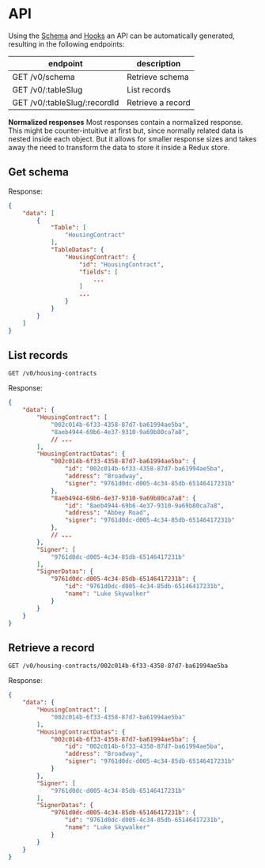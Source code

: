 # API

Using the [Schema](/docs/schema.md) and [Hooks](/docs/hooks.md) an API can be automatically generated, resulting in the following endpoints:

| endpoint | description |
| --- | --- |
| GET /v0/schema | Retrieve schema |
| GET /v0/:tableSlug | List records |
| GET /v0/:tableSlug/:recordId | Retrieve a record |


**Normalized responses**
Most responses contain a normalized response. This might be counter-intuitive at first but, since normally related data is nested inside each object. But it allows for smaller response sizes and takes away the need to transform the data to store it inside a Redux store.


## Get schema

Response:
```json
{
    "data": [
        {
            "Table": [
                "HousingContract"
            ],
            "TableDatas": {
                "HousingContract": {
                    "id": "HousingContract",
                    "fields": [
                        ...
                    ]
                    ...
                }
            }
        }
    ]
}
```

## List records

`GET /v0/housing-contracts`

Response:
```json
{
    "data": {
        "HousingContract": [
            "002c014b-6f33-4358-87d7-ba61994ae5ba",
            "8aeb4944-69b6-4e37-9310-9a69b80ca7a8",
            // ...
        ],
        "HousingContractDatas": {
            "002c014b-6f33-4358-87d7-ba61994ae5ba": {
                "id": "002c014b-6f33-4358-87d7-ba61994ae5ba",
                "address": "Broadway",
                "signer": "9761d0dc-d005-4c34-85db-65146417231b"
            },
            "8aeb4944-69b6-4e37-9310-9a69b80ca7a8": {
                "id": "8aeb4944-69b6-4e37-9310-9a69b80ca7a8",
                "address": "Abbey Road",
                "signer": "9761d0dc-d005-4c34-85db-65146417231b"
            },
            // ...
        },
        "Signer": [
            "9761d0dc-d005-4c34-85db-65146417231b"
        ],
        "SignerDatas": {
            "9761d0dc-d005-4c34-85db-65146417231b": {
                "id": "9761d0dc-d005-4c34-85db-65146417231b",
                "name": "Luke Skywalker"
            }
        }
    }
}
```

## Retrieve a record

`GET /v0/housing-contracts/002c014b-6f33-4358-87d7-ba61994ae5ba`

Response:
```json
{
    "data": {
        "HousingContract": [
            "002c014b-6f33-4358-87d7-ba61994ae5ba"
        ],
        "HousingContractDatas": {
            "002c014b-6f33-4358-87d7-ba61994ae5ba": {
                "id": "002c014b-6f33-4358-87d7-ba61994ae5ba",
                "address": "Broadway",
                "signer": "9761d0dc-d005-4c34-85db-65146417231b"
            }
        },
        "Signer": [
            "9761d0dc-d005-4c34-85db-65146417231b"
        ],
        "SignerDatas": {
            "9761d0dc-d005-4c34-85db-65146417231b": {
                "id": "9761d0dc-d005-4c34-85db-65146417231b",
                "name": "Luke Skywalker"
            }
        }
    }
}
```